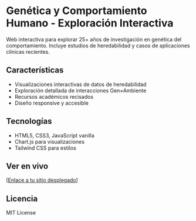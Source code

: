 # Genética y Comportamiento Humano - Exploración Interactiva

Web interactiva para explorar 25+ años de investigación en genética del comportamiento. Incluye estudios de heredabilidad y casos de aplicaciones clínicas recientes.

## Características
- Visualizaciones interactivas de datos de heredabilidad
- Exploración detallada de interacciones Gen×Ambiente
- Recursos académicos recisados
- Diseño responsive y accesible

## Tecnologías
- HTML5, CSS3, JavaScript vanilla
- Chart.js para visualizaciones
- Tailwind CSS para estilos

## Ver en vivo
[[Enlace a tu sitio desplegado](https://gencond.netlify.app/)]

## Licencia
MIT License
